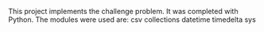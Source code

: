 This project implements the challenge problem. It was completed with Python. The modules were used are:
csv
collections
datetime
timedelta
sys
